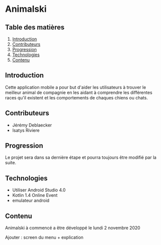# Animalski

## Table des matières

1. [Introduction](#Introduction)
2. [Contributeurs](#Contributeurs)
3. [Progression](#Progression)
4. [Technologies](#Technologies)
5. [Contenu](#Contenu)

## Introduction

Cette application mobile a pour but d'aider les utilisateurs à trouver le meilleur animal de compagnie en 
les aidant à comprendre les différentes races qu'il existent et les comportements de chaques chiens ou chats.


## Contributeurs 

* Jérémy Deblaecker 
* Isatys Riviere

## Progression

Le projet sera dans sa dernière étape et pourra toujours être modifié par la suite.

## Technologies

* Utiliser Android Studio 4.0 
* Kotlin 1.4 Online Event
* emulateur android 

## Contenu

Animalski à commencé a être développé le lundi 2 novembre 2020

Ajouter : screen du menu + explication